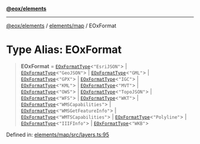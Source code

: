 [**@eox/elements**](../../../README.md)

***

[@eox/elements](../../../modules.md) / [elements/map](../README.md) / EOxFormat

# Type Alias: EOxFormat

> **EOxFormat** = [`EOxFormatType`](EOxFormatType.md)\<`"EsriJSON"`\> \| [`EOxFormatType`](EOxFormatType.md)\<`"GeoJSON"`\> \| [`EOxFormatType`](EOxFormatType.md)\<`"GML"`\> \| [`EOxFormatType`](EOxFormatType.md)\<`"GPX"`\> \| [`EOxFormatType`](EOxFormatType.md)\<`"IGC"`\> \| [`EOxFormatType`](EOxFormatType.md)\<`"KML"`\> \| [`EOxFormatType`](EOxFormatType.md)\<`"MVT"`\> \| [`EOxFormatType`](EOxFormatType.md)\<`"OWS"`\> \| [`EOxFormatType`](EOxFormatType.md)\<`"TopoJSON"`\> \| [`EOxFormatType`](EOxFormatType.md)\<`"WFS"`\> \| [`EOxFormatType`](EOxFormatType.md)\<`"WKT"`\> \| [`EOxFormatType`](EOxFormatType.md)\<`"WMSCapabilities"`\> \| [`EOxFormatType`](EOxFormatType.md)\<`"WMSGetFeatureInfo"`\> \| [`EOxFormatType`](EOxFormatType.md)\<`"WMTSCapabilities"`\> \| [`EOxFormatType`](EOxFormatType.md)\<`"Polyline"`\> \| [`EOxFormatType`](EOxFormatType.md)\<`"IIIFInfo"`\> \| [`EOxFormatType`](EOxFormatType.md)\<`"WKB"`\>

Defined in: [elements/map/src/layers.ts:95](https://github.com/EOX-A/EOxElements/blob/c2bb4e92aa096bddddf8a8e6a886c6b8a56a516c/elements/map/src/layers.ts#L95)
